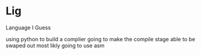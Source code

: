 # Lig
Language I Guess 

using python to build a complier 
going to make the compile stage able to be swaped out 
most likly going to use asm 
